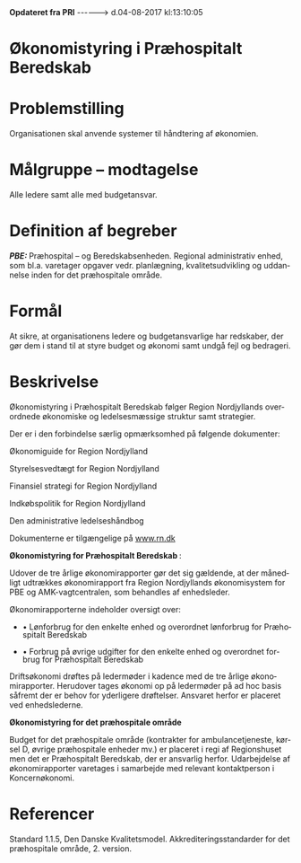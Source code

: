 <!--
.. title: oekonomistyring-i-praehospitalt-beredskab
.. slug: oekonomistyring-i-praehospitalt-beredskab
.. date: 2017-08-04 13:10:07 UTC+02:00
.. tags: 
.. category: 
.. link: 
.. description: 
.. type: text
.. hidetitle: True
-->

<div class="alert alert-success" role="alert"><b>Opdateret fra PRI</b>  ------>  d.04-08-2017  kl:13:10:05</div>

<div class="document" id="U25529fe94d8749258f3437cc6de524bb" lang="da-DK" xml:lang="da-DK" xmlns="http://www.w3.org/1999/xhtml">
 <h1 class="~clause~ Titeloverskrift">
  <span>
   Økonomistyring i Præhospitalt Beredskab
  </span>
 </h1>
 <h1 class="~clause~ Overskrift1">
 </h1>
 <h1 class="~clause~ Overskrift1" id="a_a03c88d989104bccafb09fdef490c5cf">
  <span>
   Problemstilling
  </span>
 </h1>
 <p class="~clause~ Brdtekst">
  <span>
   Organisationen skal anvende systemer til håndtering af økonomien.
  </span>
 </p>
 <p class="~clause~ Brdtekst">
 </p>
 <h1 class="~clause~ Overskrift1" id="a_b6e7dd3e820547c9b5d27c21ab00d4aa">
  <span>
   Målgruppe – modtagelse
  </span>
 </h1>
 <p class="~clause~ Brdtekst">
  <span>
   Alle ledere samt alle med budgetansvar.
  </span>
 </p>
 <p class="~clause~ Brdtekst">
 </p>
 <h1 class="~clause~ Overskrift1" id="a_39c16b8beaa24762b618cab2d43291e1">
  <span>
   Definition af begreber
  </span>
 </h1>
 <p class="~clause~ Brdtekst">
  <span style="font-weight: bold; font-style: italic;">
   PBE:
  </span>
  <span>
   Præhospital – og Beredskabsenheden. Regional administrativ enhed, som bl.a. varetager opgaver vedr. planlægning, kvalitetsudvikling og uddannelse inden for det præhospitale område.
  </span>
 </p>
 <p class="~clause~ Brdtekst">
 </p>
 <h1 class="~clause~ Overskrift1" id="a_93964f9bed9f48f4b5595552cee0650a">
  <span>
   Formål
  </span>
 </h1>
 <p class="~clause~ Brdtekst">
  <span>
   At sikre, at organisationens ledere og budgetansvarlige har redskaber, der gør dem i stand til at styre budget og økonomi samt undgå fejl og bedrageri.
  </span>
 </p>
 <p class="~clause~ Brdtekst">
 </p>
 <h1 class="~clause~ Overskrift1" id="a_f419a4a841f44006aa11f24bc251bd92">
  <span>
   Beskrivelse
  </span>
 </h1>
 <p class="~clause~ Normal">
  <span class="hnpara">
   Økonomistyring i Præhospitalt Beredskab følger Region Nordjyllands overordnede økonomiske og ledelsesmæssige struktur samt strategier.
  </span>
 </p>
 <p class="~clause~ Normal">
  <span>
  </span>
 </p>
 <p class="~clause~ Normal">
  <span class="hnpara">
   Der er i den forbindelse særlig opmærksomhed på følgende dokumenter:
  </span>
 </p>
 <p class="~clause~ Normal">
 </p>
 <p class="~clause~ Normal">
  <span>
   Økonomiguide for Region Nordjylland
  </span>
 </p>
 <p class="~clause~ Normal">
 </p>
 <p class="~clause~ Normal">
  <span>
   Styrelsesvedtægt for Region Nordjylland
  </span>
 </p>
 <p class="~clause~ Normal">
 </p>
 <p class="~clause~ Normal">
  <span>
   Finansiel strategi for Region Nordjylland
  </span>
 </p>
 <p class="~clause~ Normal">
 </p>
 <p class="~clause~ Normal">
  <span>
   Indkøbspolitik for Region Nordjylland
  </span>
 </p>
 <p class="~clause~ Normal">
 </p>
 <p class="~clause~ Normal">
  <span>
   Den administrative ledelseshåndbog
  </span>
 </p>
 <p class="~clause~ Normal">
 </p>
 <p class="~clause~ Normal">
  <span>
   Dokumenterne er tilgængelige på
  </span>
  <a href="http://www.rn.dk/">
   <span class="Hyperlink">
    www.rn.dk
   </span>
  </a>
 </p>
 <p class="~clause~ Normal">
 </p>
 <p class="~clause~ Normal">
  <span style="font-weight: bold;">
   Økonomistyring for Præhospitalt Beredskab
  </span>
  <span>
   :
  </span>
 </p>
 <p class="~clause~ Normal">
  <span>
   Udover de tre årlige økonomirapporter gør det sig gældende, at der månedligt udtrækkes økonomirapport fra Region Nordjyllands økonomisystem for PBE og AMK-vagtcentralen, som behandles af enhedsleder.
  </span>
 </p>
 <p class="~clause~ Normal">
 </p>
 <p class="~clause~ Normal">
  <span>
   Økonomirapporterne indeholder oversigt over:
  </span>
 </p>
 <p class="~clause~ Normal">
 </p>
 <ul class="list24">
  <li>
   <p class="~clause~ Normal level0" style="line-height: 100%;">
    <span class="item">
     •
    </span>
    <span>
     Lønforbrug for den enkelte enhed og overordnet lønforbrug for Præhospitalt Beredskab
    </span>
   </p>
  </li>
  <li>
   <p class="~clause~ Normal level0" style="line-height: 100%;">
    <span class="item">
     •
    </span>
    <span>
     Forbrug på øvrige udgifter for den enkelte enhed og overordnet forbrug for Præhospitalt Beredskab
    </span>
   </p>
  </li>
 </ul>
 <p class="~clause~ Normal">
 </p>
 <p class="~clause~ Normal">
  <span>
   Driftsøkonomi drøftes på ledermøder i kadence med de tre årlige økonomirapporter. Herudover tages økonomi op på ledermøder på ad hoc basis såfremt der er behov for yderligere drøftelser. Ansvaret herfor er placeret ved enhedslederne.
  </span>
 </p>
 <p class="~clause~ Normal">
 </p>
 <p class="~clause~ Normal">
  <span style="font-weight: bold;">
   Økonomistyring for det præhospitale område
  </span>
 </p>
 <p class="~clause~ Normal">
  <span>
   Budget for det præhospitale område (kontrakter for ambulancetjeneste, kørsel D, øvrige præhospitale enheder mv.) er placeret i regi af Regionshuset men det er Præhospitalt Beredskab, der er ansvarlig herfor. Udarbejdelse af økonomirapporter varetages i samarbejde med relevant kontaktperson i Koncernøkonomi.
  </span>
 </p>
 <p class="~clause~ Normal">
 </p>
 <h1 class="~clause~ Overskrift1" id="a_c629afc6638944db9fb40982c7c823e0">
  <span>
   Referencer
  </span>
 </h1>
 <p class="~clause~ Brdtekst">
  <span>
   Standard 1.1.5, Den Danske Kvalitetsmodel. Akkrediteringsstandarder for det præhospitale område, 2. version.
  </span>
 </p>
 <p class="~clause~ Brdtekst">
 </p>
 <p class="~clause~ Brdtekst">
 </p>
 <p class="~clause~ Normal">
 </p>
</div>
